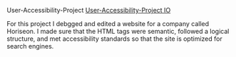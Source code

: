 User-Accessibility-Project
<a href=" https://shadysaleh01.github.io/User-Accessibility-Project/"> User-Accessibility-Project IO</a>

For this project I debgged and edited a website for a company called Horiseon. I made sure that the HTML tags were semantic, followed a logical structure, and met accessibility standards so that the site is optimized for search engines.
